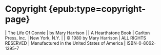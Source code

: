 # Copyright {epub:type=copyright-page}

| The Life Of Connie
| by Mary Harrison
|
| A Hearthstone Book
| Carlton Press, Inc.
| New York, N.Y.
|
| © 1980 by Mary Harrison
| ALL RIGHTS RESERVED
| Manufactured in the United States of America
| ISBN-0-8062-1395-7
